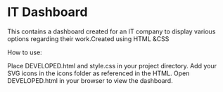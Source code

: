 # IT Dashboard
This contains a dashboard created for an IT company to display various options regarding their work.Created using HTML &CSS

How to use:

Place DEVELOPED.html and style.css in your project directory.
Add your SVG icons in the icons folder as referenced in the HTML.
Open DEVELOPED.html in your browser to view the dashboard.
